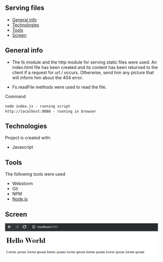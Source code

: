 ## Serving files
* [General info](#general-info)
* [Technologies](#technologies)
* [Tools](#tools)
* [Screen](#screen)

## General info
* The fs module and the http module for serving static files were used. An index.html file has been created and its 
content has been returned to the client if a request for url / occurs. Otherwise, send him any picture that will 
inform him about the 404 error.

* Fs.readFile methods were used to read the file.

Command

<code>node index.js - running script</code><br>
<code>http://localhost:8080 - running in browser</code>


## Technologies
Project is created with:
* Javascript

## Tools
The following tools were used
* Webstorm
* Git
* NPM
* <a href="https://nodejs.org/en/">Node.js</a>

## Screen 
![Screen](https://github.com/wojtekboj/module_13-13.8/blob/master/images/screencapture.png)